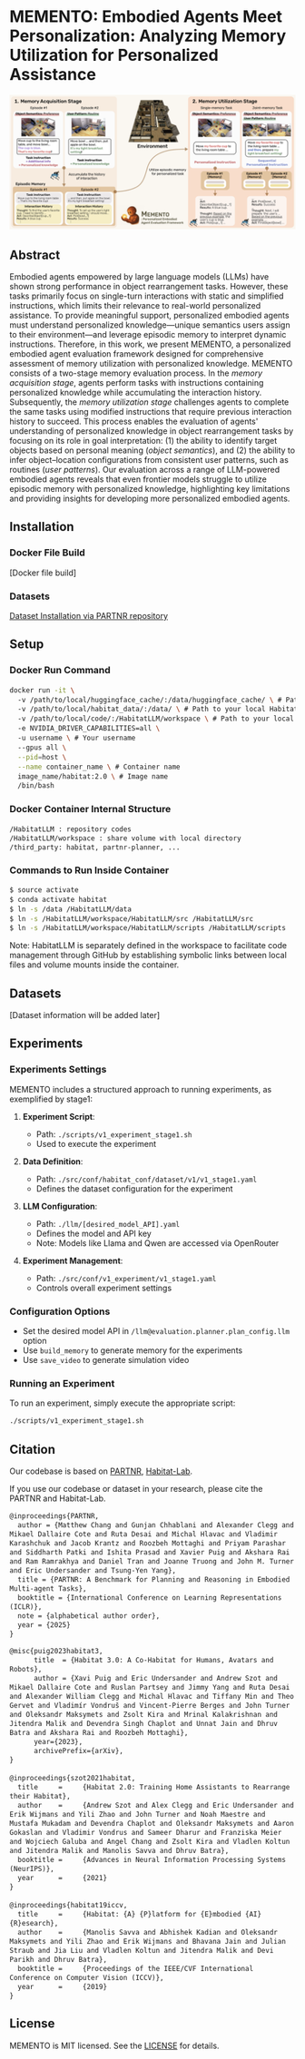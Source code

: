 # MEMENTO: Embodied Agents Meet Personalization: Analyzing Memory Utilization for Personalized Assistance

![MEMENTO Main Figure](./images/MEMENTO_overview.png)

## Abstract

Embodied agents empowered by large language models (LLMs) have shown strong performance in object rearrangement tasks. However, these tasks primarily focus on single-turn interactions with static and simplified instructions, which limits their relevance to real-world personalized assistance. To provide meaningful support, personalized embodied agents must understand personalized knowledge—unique semantics users assign to their environment—and leverage episodic memory to interpret dynamic instructions. Therefore, in this work, we present MEMENTO, a personalized embodied agent evaluation framework designed for comprehensive assessment of memory utilization with personalized knowledge. MEMENTO consists of a two-stage memory evaluation process.  In the *memory acquisition stage*, agents perform tasks with instructions containing personalized knowledge while accumulating the interaction history. Subsequently, the *memory utilization stage* challenges agents to complete the same tasks using modified instructions that require previous interaction history to succeed.  This process enables the evaluation of agents' understanding of personalized knowledge in object rearrangement tasks by focusing on its role in goal interpretation: (1) the ability to identify target objects based on personal meaning (*object semantics*), and (2) the ability to infer object–location configurations from consistent user patterns, such as routines (*user patterns*). Our evaluation across a range of LLM-powered embodied agents reveals that even frontier models struggle to utilize episodic memory with personalized knowledge, highlighting key limitations and providing insights for developing more personalized embodied agents.

## Installation

### Docker File Build
[Docker file build]

### Datasets
[Dataset Installation via PARTNR repository](https://github.com/facebookresearch/partnr-planner/blob/main/INSTALLATION.md)

## Setup

### Docker Run Command
```bash
docker run -it \ 
  -v /path/to/local/huggingface_cache/:/data/huggingface_cache/ \ # Path to your local model storage
  -v /path/to/local/habitat_data/:/data/ \ # Path to your local Habitat data
  -v /path/to/local/code/:/HabitatLLM/workspace \ # Path to your local workspace
  -e NVIDIA_DRIVER_CAPABILITIES=all \ 
  -u username \ # Your username
  --gpus all \
  --pid=host \
  --name container_name \ # Container name
  image_name/habitat:2.0 \ # Image name
  /bin/bash
```

### Docker Container Internal Structure
```
/HabitatLLM : repository codes
/HabitatLLM/workspace : share volume with local directory
/third_party: habitat, partnr-planner, ...
```

### Commands to Run Inside Container
```bash
$ source activate
$ conda activate habitat
$ ln -s /data /HabitatLLM/data
$ ln -s /HabitatLLM/workspace/HabitatLLM/src /HabitatLLM/src 
$ ln -s /HabitatLLM/workspace/HabitatLLM/scripts /HabitatLLM/scripts
```

Note: HabitatLLM is separately defined in the workspace to facilitate code management through GitHub by establishing symbolic links between local files and volume mounts inside the container.

## Datasets
[Dataset information will be added later]

## Experiments

### Experiments Settings
MEMENTO includes a structured approach to running experiments, as exemplified by stage1:

1. **Experiment Script**: 
   - Path: `./scripts/v1_experiment_stage1.sh`
   - Used to execute the experiment

2. **Data Definition**:
   - Path: `./src/conf/habitat_conf/dataset/v1/v1_stage1.yaml`
   - Defines the dataset configuration for the experiment

3. **LLM Configuration**:
   - Path: `./llm/[desired_model_API].yaml`
   - Defines the model and API key
   - Note: Models like Llama and Qwen are accessed via OpenRouter

4. **Experiment Management**:
   - Path: `./src/conf/v1_experiment/v1_stage1.yaml`
   - Controls overall experiment settings

### Configuration Options
- Set the desired model API in `/llm@evaluation.planner.plan_config.llm` option
- Use `build_memory` to generate memory for the experiments
- Use `save_video` to generate simulation video

### Running an Experiment
To run an experiment, simply execute the appropriate script:

```bash
./scripts/v1_experiment_stage1.sh
```

## Citation

Our codebase is based on [PARTNR](https://github.com/facebookresearch/partnr-planner), [Habitat-Lab](https://github.com/facebookresearch/habitat-lab).

If you use our codebase or dataset in your research, please cite the PARTNR and Habitat-Lab.

```
@inproceedings{PARTNR,
  author = {Matthew Chang and Gunjan Chhablani and Alexander Clegg and Mikael Dallaire Cote and Ruta Desai and Michal Hlavac and Vladimir Karashchuk and Jacob Krantz and Roozbeh Mottaghi and Priyam Parashar and Siddharth Patki and Ishita Prasad and Xavier Puig and Akshara Rai and Ram Ramrakhya and Daniel Tran and Joanne Truong and John M. Turner and Eric Undersander and Tsung-Yen Yang},
  title = {PARTNR: A Benchmark for Planning and Reasoning in Embodied Multi-agent Tasks},
  booktitle = {International Conference on Learning Representations (ICLR)},
  note = {alphabetical author order},
  year = {2025}
}
```

```
@misc{puig2023habitat3,
      title  = {Habitat 3.0: A Co-Habitat for Humans, Avatars and Robots},
      author = {Xavi Puig and Eric Undersander and Andrew Szot and Mikael Dallaire Cote and Ruslan Partsey and Jimmy Yang and Ruta Desai and Alexander William Clegg and Michal Hlavac and Tiffany Min and Theo Gervet and Vladimír Vondruš and Vincent-Pierre Berges and John Turner and Oleksandr Maksymets and Zsolt Kira and Mrinal Kalakrishnan and Jitendra Malik and Devendra Singh Chaplot and Unnat Jain and Dhruv Batra and Akshara Rai and Roozbeh Mottaghi},
      year={2023},
      archivePrefix={arXiv},
}

@inproceedings{szot2021habitat,
  title     =     {Habitat 2.0: Training Home Assistants to Rearrange their Habitat},
  author    =     {Andrew Szot and Alex Clegg and Eric Undersander and Erik Wijmans and Yili Zhao and John Turner and Noah Maestre and Mustafa Mukadam and Devendra Chaplot and Oleksandr Maksymets and Aaron Gokaslan and Vladimir Vondrus and Sameer Dharur and Franziska Meier and Wojciech Galuba and Angel Chang and Zsolt Kira and Vladlen Koltun and Jitendra Malik and Manolis Savva and Dhruv Batra},
  booktitle =     {Advances in Neural Information Processing Systems (NeurIPS)},
  year      =     {2021}
}

@inproceedings{habitat19iccv,
  title     =     {Habitat: {A} {P}latform for {E}mbodied {AI} {R}esearch},
  author    =     {Manolis Savva and Abhishek Kadian and Oleksandr Maksymets and Yili Zhao and Erik Wijmans and Bhavana Jain and Julian Straub and Jia Liu and Vladlen Koltun and Jitendra Malik and Devi Parikh and Dhruv Batra},
  booktitle =     {Proceedings of the IEEE/CVF International Conference on Computer Vision (ICCV)},
  year      =     {2019}
}
```

## License
MEMENTO is MIT licensed. See the [LICENSE](LICENSE) for details.

